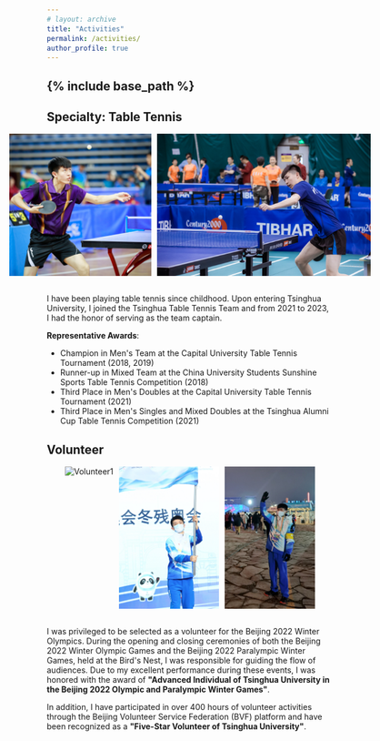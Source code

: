 ```yaml
---
# layout: archive
title: "Activities"
permalink: /activities/
author_profile: true
---
```


{% include base_path %}
-----

Specialty: Table Tennis
-----

<div style="display: flex; justify-content: center; align-items: center;">
  <img src="/images/TableTennis1.jpg" alt="TableTennis1" style="height: 250px; width: auto; margin-right: 10px;">
  <img src="/images/TableTennis2.jpg" alt="TableTennis2" style="height: 250px; width: auto;">
</div><br>

I have been playing table tennis since childhood. Upon entering Tsinghua University, I joined the Tsinghua Table Tennis Team and from 2021 to 2023, I had the honor of serving as the team captain.

**Representative Awards**:
- Champion in Men's Team at the Capital University Table Tennis Tournament (2018, 2019)
- Runner-up in Mixed Team at the China University Students Sunshine Sports Table Tennis Competition (2018)
- Third Place in Men's Doubles at the Capital University Table Tennis Tournament (2021)
- Third Place in Men's Singles and Mixed Doubles at the Tsinghua Alumni Cup Table Tennis Competition (2021)

Volunteer
-----
<div style="display: flex; justify-content: center; align-items: center;">
  <img src="/images/Volunteer1.jpg" alt="Volunteer1" style="height: 250px; width: auto; margin-right: 10px;">
  <img src="/images/Volunteer2.jpg" alt="Volunteer2" style="height: 250px; width: auto; margin-right: 10px;">
  <img src="/images/Volunteer3.jpg" alt="Volunteer2" style="height: 250px; width: auto;">
</div><br>

I was privileged to be selected as a volunteer for the Beijing 2022 Winter Olympics. During the opening and closing ceremonies of both the Beijing 2022 Winter Olympic Games and the Beijing 2022 Paralympic Winter Games, held at the Bird's Nest, I was responsible for guiding the flow of audiences. Due to my excellent performance during these events, I was honored with the award of **"Advanced Individual of Tsinghua University in the Beijing 2022 Olympic and Paralympic Winter Games"**.

In addition, I have participated in over 400 hours of volunteer activities through the Beijing Volunteer Service Federation (BVF) platform and have been recognized as a **"Five-Star Volunteer of Tsinghua University"**.

